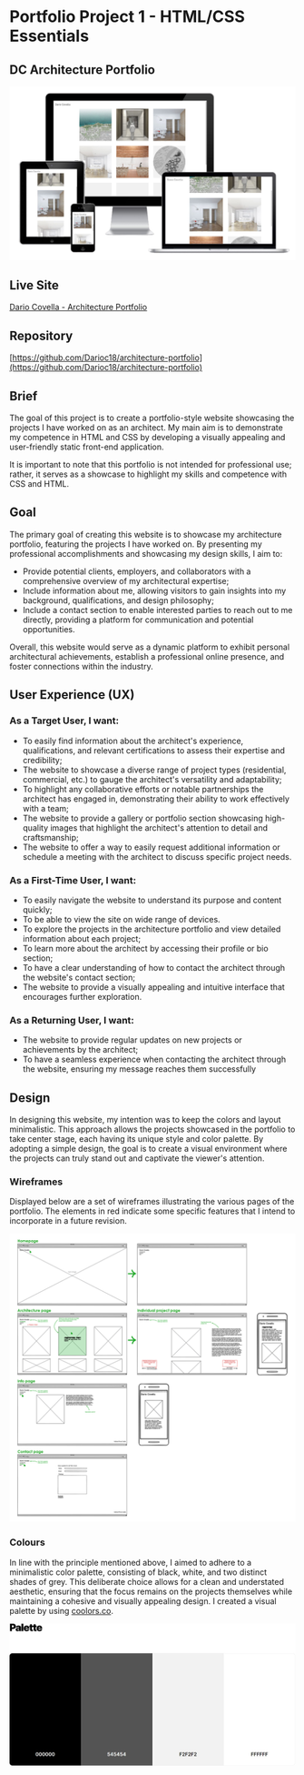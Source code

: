 # Portfolio Project 1 - HTML/CSS Essentials

## DC Architecture Portfolio

![Responsive Mockup](assets/images/readme-files/multi-device.jpg)

## Live Site

[Dario Covella - Architecture Portfolio](https://darioc18.github.io/architecture-portfolio/architecture.html)

## Repository

[https://github.com/Darioc18/architecture-portfolio](https://github.com/Darioc18/architecture-portfolio)

## Brief

The goal of this project is to create a portfolio-style website showcasing the projects I have worked on as an architect. My main aim is to demonstrate my competence in HTML and CSS by developing a visually appealing and user-friendly static front-end application.

It is important to note that this portfolio is not intended for professional use; rather, it serves as a showcase to highlight my skills and competence with CSS and HTML.

## Goal

The primary goal of creating this website is to showcase my architecture portfolio, featuring the projects I have worked on. By presenting my professional accomplishments and showcasing my design skills, I aim to:

- Provide potential clients, employers, and collaborators with a comprehensive overview of my architectural expertise;
- Include information about me, allowing visitors to gain insights into my background, qualifications, and design philosophy;
- Include a contact section to enable interested parties to reach out to me directly, providing a platform for communication and potential opportunities.

Overall, this website would serve as a dynamic platform to exhibit personal architectural achievements, establish a professional online presence, and foster connections within the industry.

## User Experience (UX)

### As a Target User, I want:

- To easily find information about the architect's experience, qualifications, and relevant certifications to assess their expertise and credibility;
- The website to showcase a diverse range of project types (residential, commercial, etc.) to gauge the architect's versatility and adaptability;
- To highlight any collaborative efforts or notable partnerships the architect has engaged in, demonstrating their ability to work effectively with a team;
- The website to provide a gallery or portfolio section showcasing high-quality images that highlight the architect's attention to detail and craftsmanship;
- The website to offer a way to easily request additional information or schedule a meeting with the architect to discuss specific project needs.

### As a First-Time User, I want:

- To easily navigate the website to understand its purpose and content quickly;
- To be able to view the site on wide range of devices.
- To explore the projects in the architecture portfolio and view detailed information about each project;
- To learn more about the architect by accessing their profile or bio section;
- To have a clear understanding of how to contact the architect through the website's contact section;
- The website to provide a visually appealing and intuitive interface that encourages further exploration.

### As a Returning User, I want:

- The website to provide regular updates on new projects or achievements by the architect;
- To have a seamless experience when contacting the architect through the website, ensuring my message reaches them successfully

## Design

In designing this website, my intention was to keep the colors and layout minimalistic. This approach allows the projects showcased in the portfolio to take center stage, each having its unique style and color palette. By adopting a simple design, the goal is to create a visual environment where the projects can truly stand out and captivate the viewer's attention.

### Wireframes

Displayed below are a set of wireframes illustrating the various pages of the portfolio. The elements in red indicate some specific features that I intend to incorporate in a future revision.

![Color palette](assets/images/readme-files/wireframes.jpg)

### Colours

In line with the principle mentioned above, I aimed to adhere to a minimalistic color palette, consisting of black, white, and two distinct shades of grey. This deliberate choice allows for a clean and understated aesthetic, ensuring that the focus remains on the projects themselves while maintaining a cohesive and visually appealing design. I created a visual palette by using [coolors.co](https://coolors.co).

![Color palette](assets/images/readme-files/color-palette.jpg)
